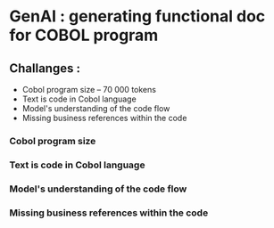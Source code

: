 # GenAI : generating functional doc for COBOL program

## Challanges :
- Cobol program size – 70 000 tokens
- Text is code in Cobol language
- Model's understanding of the code flow
- Missing business references within the code


### Cobol program size

### Text is code in Cobol language

### Model's understanding of the code flow

### Missing business references within the code
